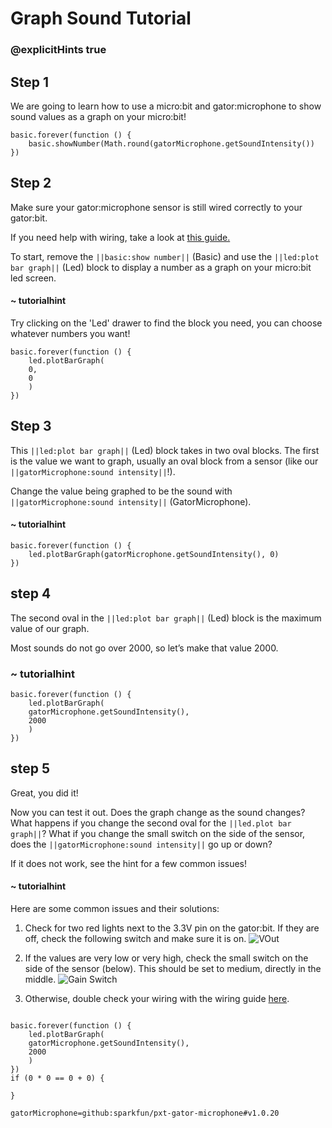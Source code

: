 # Graph Sound Tutorial
### @explicitHints true

<!-- Tutorial Link: https://makecode.microbit.org/#tutorial:45581-39253-96150-50774 -->

## Step 1

We are going to learn how to use a micro:bit and gator:microphone to show sound values as a graph on your micro:bit!

```template
basic.forever(function () {
    basic.showNumber(Math.round(gatorMicrophone.getSoundIntensity())
})
```

## Step 2

Make sure your gator:microphone sensor is still wired correctly to your gator:bit.

If you need help with wiring, take a look at [this guide.](https://docs.google.com/document/d/1oiQ0SdTL-UBnaFOiDmDOU_auGtIwzq84lymv9pf5Y0E/edit?usp=sharing)

To start, remove the ``||basic:show number||`` (Basic) and use the ``||led:plot bar graph||`` (Led) block to display a number as a graph on your micro:bit led screen.

#### ~ tutorialhint
Try clicking on the 'Led' drawer to find the block you need, you can choose whatever numbers you want!

```blocks
basic.forever(function () {
    led.plotBarGraph(
    0,
    0
    )
})

```

## Step 3

This ``||led:plot bar graph||`` (Led) block takes in two oval blocks. The first is the value we want to graph, usually an oval block from a sensor (like our ``||gatorMicrophone:sound intensity||``!).

Change the value being graphed to be the sound with ``||gatorMicrophone:sound intensity||`` (GatorMicrophone).


#### ~ tutorialhint

```blocks
basic.forever(function () {
    led.plotBarGraph(gatorMicrophone.getSoundIntensity(), 0)
})
```   

## step 4

The second oval in the ``||led:plot bar graph||`` (Led) block is the maximum value of our graph.

Most sounds do not go over 2000, so let’s make that value 2000.


### ~ tutorialhint
```blocks
basic.forever(function () {
    led.plotBarGraph(
    gatorMicrophone.getSoundIntensity(),
    2000
    )
})
```

## step 5
Great, you did it!

Now you can test it out. Does the graph change as the sound changes? What happens if you change the second oval for the ``||led.plot bar graph||``? What if you change the small switch on the side of the sensor, does the ``||gatorMicrophone:sound intensity||`` go up or down?

If it does not work, see the hint for a few common issues!

#### ~ tutorialhint
Here are some common issues and their solutions:
1. Check for two red lights next to the 3.3V pin on the gator:bit. If they are off, check the following switch and make sure it is on.
![VOut](https://github.com/schoolwidelabs/sensor-immersion-general/blob/master/images/VOUT_Switch.jpg?raw=true)

2. If the values are very low or very high, check the small switch on the side of the sensor (below). This should be set to medium, directly in the middle.
![Gain Switch](https://github.com/schoolwidelabs/sensor-immersion-general/blob/master/images/Gain_Levels.jpg?raw=true)

3. Otherwise, double check your wiring with the wiring guide [here](https://docs.google.com/document/d/1oiQ0SdTL-UBnaFOiDmDOU_auGtIwzq84lymv9pf5Y0E/edit?usp=sharing).



```ghost

basic.forever(function () {
    led.plotBarGraph(
    gatorMicrophone.getSoundIntensity(),
    2000
    )
})
if (0 * 0 == 0 + 0) {

}

```

```package
gatorMicrophone=github:sparkfun/pxt-gator-microphone#v1.0.20
```
